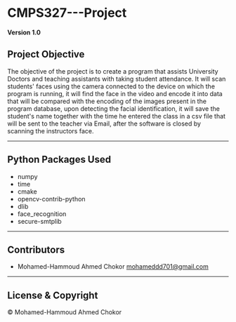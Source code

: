 # CMPS327---Project

**Version 1.0**

## Project Objective

The objective of the project is to create a program that assists University Doctors and teaching assistants with taking student attendance. It will scan students' faces using the camera connected to the device on which the program is running, it will find the face in the video and encode it into data that will be compared with the encoding of the images present in the program database, upon detecting the facial identification, it will save the student's name together with the time he entered the class in a csv file that will be sent to the teacher via Email, after the software is closed by scanning the instructors face.

---

## Python Packages Used

- numpy
- time
- cmake
- opencv-contrib-python
- dlib
- face_recognition
- secure-smtplib

---

## Contributors

- Mohamed-Hammoud Ahmed Chokor <mohameddd701@gmail.com>

---

## License & Copyright

© Mohamed-Hammoud Ahmed Chokor